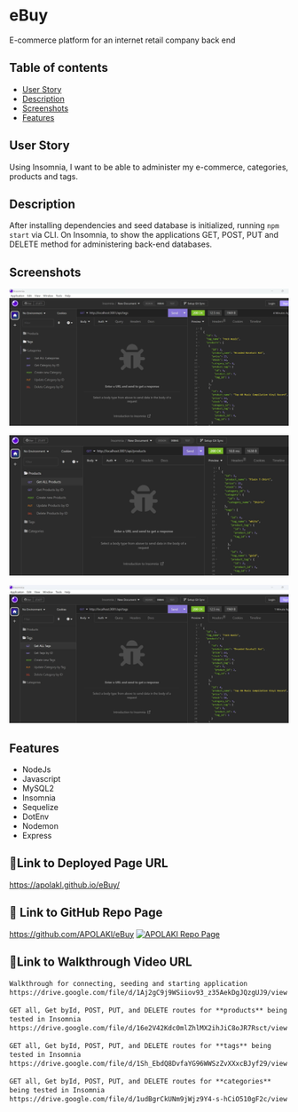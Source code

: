# eBuy
E-commerce platform for an internet retail company back end


## Table of contents
* [User Story](#user-story)
* [Description](#description)
* [Screenshots](#screenshots)
* [Features](#features)


## User Story

Using Insomnia, I want to be able to administer my e-commerce, categories, products and tags.

## Description

After installing dependencies and seed database is initialized, running `npm start` via CLI. On Insomnia, to show the applications GET, POST, PUT and DELETE method for administering back-end databases.


## Screenshots

![Categories Screenshot](./asset/Categories.jpg "Insomnia Categories Image")

![Products Screenshot](./asset/Products.jpg "Insomnia Products Image")

![Tags Screenshot](./asset/Tags.jpg "Insomnia Tags Image")


## Features
* NodeJs
* Javascript
* MySQL2
* Insomnia
* Sequelize
* DotEnv
* Nodemon
* Express


## 🔗Link to Deployed Page URL
https://apolakl.github.io/eBuy/

## 🔗 Link to GitHub Repo Page
https://github.com/APOLAKl/eBuy   [![APOLAKl Repo Page](https://img.shields.io/github/stars/APOLAKl/eBuy?style=social)](https://github.com/APOLAKl/eBuy)

## 🔗Link to Walkthrough Video URL
```
Walkthrough for connecting, seeding and starting application
https://drive.google.com/file/d/1Aj2gC9j9WSiiov93_z35AekDgJQzgUJ9/view

GET all, Get byId, POST, PUT, and DELETE routes for **products** being tested in Insomnia
https://drive.google.com/file/d/16e2V42Kdc0mlZhlMX2ihJiC8oJR7Rsct/view

GET all, Get byId, POST, PUT, and DELETE routes for **tags** being tested in Insomnia
https://drive.google.com/file/d/1Sh_EbdQ8DvfaYG96WWSzZvXXxcBJyf29/view

GET all, Get byId, POST, PUT, and DELETE routes for **categories** being tested in Insomnia
https://drive.google.com/file/d/1udBgrCkUNm9jWjz9Y4-s-hCiO510gF2c/view
```